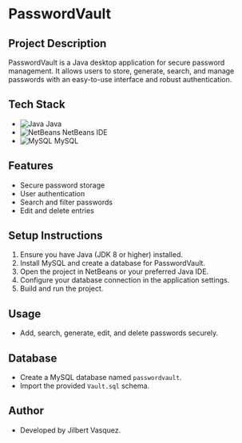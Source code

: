 # PasswordVault

## Project Description
PasswordVault is a Java desktop application for secure password management. It allows users to store, generate, search, and manage passwords with an easy-to-use interface and robust authentication.

## Tech Stack
- ![Java](https://img.shields.io/badge/Java-ED8B00?style=for-the-badge&logo=java&logoColor=white) Java
- ![NetBeans](https://img.shields.io/badge/NetBeans-1B6AC6?style=for-the-badge&logo=apache-netbeans-ide&logoColor=white) NetBeans IDE
- ![MySQL](https://img.shields.io/badge/MySQL-4479A1?style=for-the-badge&logo=mysql&logoColor=white) MySQL

## Features
- Secure password storage
- User authentication
- Search and filter passwords
- Edit and delete entries

## Setup Instructions
1. Ensure you have Java (JDK 8 or higher) installed.
2. Install MySQL and create a database for PasswordVault.
3. Open the project in NetBeans or your preferred Java IDE.
4. Configure your database connection in the application settings.
5. Build and run the project.

## Usage
- Add, search, generate, edit, and delete passwords securely.

## Database
- Create a MySQL database named `passwordvault`.
- Import the provided `Vault.sql` schema.

## Author
- Developed by Jilbert Vasquez.
